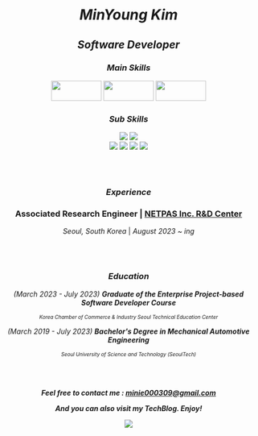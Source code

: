 <!--<img src="https://capsule-render.vercel.app/api?type=waving&color=FF8CC9&height=300&section=header&text=HanaV&fontSize=90&fontColor=FFFFFF" />-->

<div align="center">

<h1>

***MinYoung Kim***
 
</h1> 


<h2>
 
 ***Software Developer***
 
 </h2>


<h3>

***Main Skills***

</h3>
  
<img src="https://img.shields.io/badge/C%23-239120?style=for-the-badge&logo=csharp&logoColor=white" width="100" height="40"/>
<img src="https://img.shields.io/badge/.NET-512BD4?style=for-the-badge&logo=.NET&logoColor=white" width="100" height="40"/>
<img src="https://img.shields.io/badge/Git-F05032?style=for-the-badge&logo=git&logoColor=white" width="100" height="40"/>

 
 <br>

 <h3>

 ***Sub Skills***

 </h3>

<img src="https://img.shields.io/badge/Java-007396?style=for-the-badge&logo=OpenJDK&logoColor=white"/>
<img src="https://img.shields.io/badge/Spring-6DB33F?style=for-the-badge&logo=Spring&logoColor=white"/>
<br>
<img src="https://img.shields.io/badge/JavaScript-F7DF1E?style=for-the-badge&logo=JavaScript&logoColor=black"/>
<img src="https://img.shields.io/badge/HTML5-E34F26?style=for-the-badge&logo=HTML5&logoColor=white"/>
<img src="https://img.shields.io/badge/CSS3-1572B6?style=for-the-badge&logo=CSS3&logoColor=white"/>
<img src="https://img.shields.io/badge/Thymeleaf-005F0F?style=for-the-badge&logo=Thymeleaf&logoColor=white"/>

<br><br>

<h3>

***Experience***

</h3>

### Associated Research Engineer | <a href="https://www.netpas.net/">NETPAS Inc. R&D Center </a>
*Seoul, South Korea* | *August 2023* ~ *ing*


 <br><br>

 <h3>

***Education***

</h3>

   *(March 2023 - July 2023)*
 ***Graduate of the Enterprise Project-based Software Developer Course***
 
<sup style="font-size: 10px;">*Korea Chamber of Commerce & Industry Seoul Technical Education Center*</sup>

  
  

  *(March 2019 - July 2023)*
 ***Bachelor's Degree in Mechanical Automotive Engineering***

  <sup style="font-size: 10px;">*Seoul University of Science and Technology (SeoulTech)*</sup>
  

<br><br>

***Feel free to contact me : minie000309@gmail.com***
<!--LinkedIn: [Your Name](https://www.linkedin.com/in/yourname/)-->

***And you can also visit my TechBlog. Enjoy!***

<a href="https://hanav.tistory.com/"><img src="https://img.shields.io/badge/hanav tistory-000000?style=for-the-badge&logo=tistory&logoColor=white"/></a>


<br>

</div>



<!--

<h3>🎓 Education:</h3>

- [ 2023.03 ~ 2023.07 ] Graduate of the Enterprise Project-based Software Developer Course at Korea Chamber of Commerce & Industry Seoul Technical Education Center (Awarded as an Outstanding Student)
- [ 2019.03 ~ 2023.07 ] Bachelor's Degree in Mechanical Automotive Engineering from Seoul University of Science and Technology (SeoulTech)





<h3>📞 If you want to get in touch with me, feel free to use these emails:</h3>

- <img src="https://img.shields.io/badge/Gmail-EA4335?style=for-the-badge&logo=Gmail&logoColor=white"/> minie000309@gmail.com
- <img src="https://img.shields.io/badge/Naver-03C75A?style=for-the-badge&logo=naver&logoColor=white"/> minie2000@naver.com




<h3>📚 Also, feel free to visit my tech blog:</h3>
 
- <a href="https://hanav.tistory.com/"><img src="https://img.shields.io/badge/hanav tistory-000000?style=for-the-badge&logo=tistory&logoColor=white"/></a>


<h3>💻 Here are some of the technologies I frequently work with:</h3>

- <span>
  <img src="https://img.shields.io/badge/Java-007396?style=for-the-badge&logo=OpenJDK&logoColor=white"/>
  <img src="https://img.shields.io/badge/JavaScript-F7DF1E?style=for-the-badge&logo=JavaScript&logoColor=black"/>
  <img src="https://img.shields.io/badge/HTML5-E34F26?style=for-the-badge&logo=HTML5&logoColor=white"/>
  <img src="https://img.shields.io/badge/CSS3-1572B6?style=for-the-badge&logo=CSS3&logoColor=white"/>
  <img src="https://img.shields.io/badge/Thymeleaf-005F0F?style=for-the-badge&logo=Thymeleaf&logoColor=white"/>
</span>

- <span>
  <img src="https://img.shields.io/badge/Spring-6DB33F?style=for-the-badge&logo=Spring&logoColor=white"/>
  <img src="https://img.shields.io/badge/oracle-F80000?style=for-the-badge&logo=oracle&logoColor=white"/>
  <img src="https://img.shields.io/badge/mariadb-003545?style=for-the-badge&logo=mariadb&logoColor=white"/>
</span>


<h3>🔧 My preferred development tools:</h3>

- <span>
  <img src="https://img.shields.io/badge/eclipseide-2C2255?style=for-the-badge&logo=eclipseide&logoColor=white"/>
  <img src="https://img.shields.io/badge/visualstudiocode-007ACC?style=for-the-badge&logo=visualstudiocode&logoColor=white"/>
</span>

- <span>
  <img src="https://img.shields.io/badge/github-181717?style=for-the-badge&logo=github&logoColor=white"/>
  <img src="https://img.shields.io/badge/apachetomcat-F8DC75?style=for-the-badge&logo=apachetomcat&logoColor=black"/>
</span>


📈 You can find my projects and code mainly on GitHub. Feel free to explore my GitHub profile!

<h3>📊 Language usage statistics within my GitHub repositories:</h3>

<img src="https://github-readme-stats.vercel.app/api/top-langs/?username=hanav00&layout=compact">

<img src="https://github-readme-stats.vercel.app/api/top-langs/?username=hanav00&layout=compact&hide=scss,css">

<br>

🚀 I'm continuously growing and enjoying the journey of software development. If you want to collaborate or communicate with me, don't hesitate to reach out! 😊


<img src="https://github-readme-stats.vercel.app/api?username=hanav00&show_icons=true&theme=omni">

**hanav00/hanav00** is a ✨ _special_ ✨ repository because its `README.md` (this file) appears on your GitHub profile.

Here are some ideas to get you started:

- 🔭 I’m currently working on ...
- 🌱 I’m currently learning ...
- 👯 I’m looking to collaborate on ...
- 🤔 I’m looking for help with ...
- 💬 Ask me about ...
- 📫 How to reach me: ...
- 😄 Pronouns: ...
- ⚡ Fun fact: ...
-->

